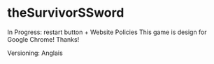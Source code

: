 # theSurvivorSSword
In Progress: restart button + Website Policies
This game is design for Google Chrome! Thanks!

Versioning: Anglais
